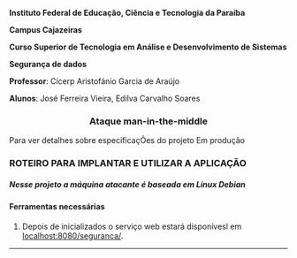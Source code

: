 **Instituto Federal de Educação, Ciência e Tecnologia da Paraíba**

**Campus Cajazeiras**

**Curso Superior de Tecnologia em Análise e Desenvolvimento de Sistemas**

**Segurança de dados**

**Professor**: 	Cícerp Aristofánio Garcia de Araújo

**Alunos**: José Ferreira Vieira, Edilva Carvalho Soares

<h3 align="center">
  Ataque man-in-the-middle
</h3>

Para ver detalhes sobre especificaçÕes do projeto
 Em produção



### ROTEIRO PARA IMPLANTAR E UTILIZAR A APLICAÇÃO
<h5> Nesse projeto a máquina atacante é baseada em Linux Debian</h5>
 
#### Ferramentas necessárias




1. Depois de inicializados o serviço web estará disponívesl em [localhost:8080/seguranca/](http://localhost:8080/seguranca/).

<hr>

 
